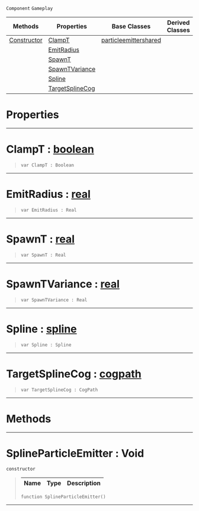  `Component` `Gameplay`



|Methods|Properties|Base Classes|Derived Classes|
|---|---|---|---|
|[ Constructor](https://plasmaengine.github.io/PlasmaDocs/Plasma1/C++/code_reference/class_reference/splineparticleemitter.md#splineparticleemitter-vo)|[ ClampT](https://plasmaengine.github.io/PlasmaDocs/Plasma1/C++/code_reference/class_reference/splineparticleemitter.md#clampt-plasma-engine-docum)|[particleemittershared](https://plasmaengine.github.io/PlasmaDocs/Plasma1/C++/code_reference/class_reference/particleemittershared.md)| |
| |[ EmitRadius](https://plasmaengine.github.io/PlasmaDocs/Plasma1/C++/code_reference/class_reference/splineparticleemitter.md#emitradius-plasma-engine-d)| | |
| |[ SpawnT](https://plasmaengine.github.io/PlasmaDocs/Plasma1/C++/code_reference/class_reference/splineparticleemitter.md#spawnt-plasma-engine-docum)| | |
| |[ SpawnTVariance](https://plasmaengine.github.io/PlasmaDocs/Plasma1/C++/code_reference/class_reference/splineparticleemitter.md#spawntvariance-plasma-engi)| | |
| |[ Spline](https://plasmaengine.github.io/PlasmaDocs/Plasma1/C++/code_reference/class_reference/splineparticleemitter.md#spline-plasma-engine-docum)| | |
| |[ TargetSplineCog](https://plasmaengine.github.io/PlasmaDocs/Plasma1/C++/code_reference/class_reference/splineparticleemitter.md#targetsplinecog-plasma-eng)| | |


 #  Properties


---  
 #  ClampT : [boolean](https://plasmaengine.github.io/PlasmaDocs/Plasma1/C++/code_reference/lightning_base_types/boolean.md)

> 
> ``` lang=cpp, name=Lightning
> var ClampT : Boolean


---  
 #  EmitRadius : [real](https://plasmaengine.github.io/PlasmaDocs/Plasma1/C++/code_reference/lightning_base_types/real.md)

> 
> ``` lang=cpp, name=Lightning
> var EmitRadius : Real


---  
 #  SpawnT : [real](https://plasmaengine.github.io/PlasmaDocs/Plasma1/C++/code_reference/lightning_base_types/real.md)

> 
> ``` lang=cpp, name=Lightning
> var SpawnT : Real


---  
 #  SpawnTVariance : [real](https://plasmaengine.github.io/PlasmaDocs/Plasma1/C++/code_reference/lightning_base_types/real.md)

> 
> ``` lang=cpp, name=Lightning
> var SpawnTVariance : Real


---  
 #  Spline : [spline](https://plasmaengine.github.io/PlasmaDocs/Plasma1/C++/code_reference/class_reference/spline.md)

> 
> ``` lang=cpp, name=Lightning
> var Spline : Spline


---  
 #  TargetSplineCog : [cogpath](https://plasmaengine.github.io/PlasmaDocs/Plasma1/C++/code_reference/class_reference/cogpath.md)

> 
> ``` lang=cpp, name=Lightning
> var TargetSplineCog : CogPath


---  
 #  Methods


---  
 #  SplineParticleEmitter : Void

 `constructor`

> 
> |Name|Type|Description|
> |---|---|---|
> ``` lang=cpp, name=Lightning
> function SplineParticleEmitter()
> ``` 


---  
 

 